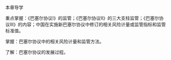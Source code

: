 本章导学

重点掌握：《巴塞尔协议Ⅰ》的监管；《巴塞尔协议Ⅱ》的三大支柱监管；《巴塞尔协议Ⅲ》的内容；中国在实施新巴塞尔协议中修订的相关风险计量或监管指标和监管标准值。

掌握：巴塞尔协议中的相关风险计量和监管方法。

了解：巴塞尔协议的发展过程。